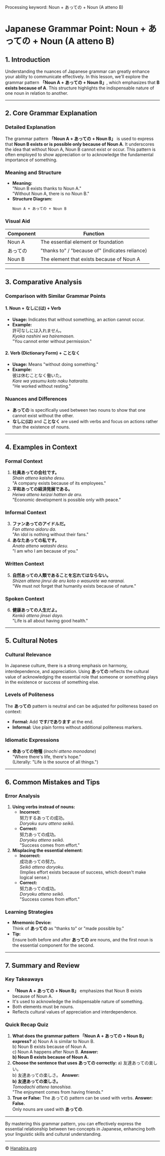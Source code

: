 Processing keyword: Noun + あっての + Noun (A atteno B)
# Japanese Grammar Point: Noun + あっての + Noun (A atteno B)

## 1. Introduction
Understanding the nuances of Japanese grammar can greatly enhance your ability to communicate effectively. In this lesson, we'll explore the grammar pattern **「Noun A + あっての + Noun B」**, which emphasizes that **B exists because of A**. This structure highlights the indispensable nature of one noun in relation to another.

---
## 2. Core Grammar Explanation
### Detailed Explanation
The grammar pattern **「Noun A + あっての + Noun B」** is used to express that **Noun B exists or is possible only because of Noun A**. It underscores the idea that without Noun A, Noun B cannot exist or occur. This pattern is often employed to show appreciation or to acknowledge the fundamental importance of something.
### Meaning and Structure
- **Meaning:**  
  "Noun B exists thanks to Noun A."  
  "Without Noun A, there is no Noun B."
- **Structure Diagram:**
  ```
  Noun A + あっての + Noun B
  ```
### Visual Aid
| **Component** |                   **Function**                   |
|---------------|--------------------------------------------------|
| Noun A        | The essential element or foundation              |
| あっての      | "thanks to" / "because of" (indicates reliance) |
| Noun B        | The element that exists because of Noun A        |
---
## 3. Comparative Analysis
### Comparison with Similar Grammar Points
#### 1. Noun + なしに(は) + Verb
- **Usage:** Indicates that without something, an action cannot occur.
- **Example:**  
  許可なしには入れません。  
  *Kyoka nashini wa hairemasen.*  
  "You cannot enter without permission."
#### 2. Verb (Dictionary Form) + ことなく
- **Usage:** Means "without doing something."
- **Example:**  
  彼は休むことなく働いた。  
  *Kare wa yasumu koto naku hataraita.*  
  "He worked without resting."
### Nuances and Differences
- **あっての** is specifically used between two nouns to show that one cannot exist without the other.
- **なしに(は)** and **ことなく** are used with verbs and focus on actions rather than the existence of nouns.
---
## 4. Examples in Context
### Formal Context
1. **社員あっての会社です。**  
   *Shain atteno kaisha desu.*  
   "A company exists because of its employees."
2. **平和あっての経済発展である。**  
   *Heiwa atteno keizai hatten de aru.*  
   "Economic development is possible only with peace."
### Informal Context
3. **ファンあってのアイドルだ。**  
   *Fan atteno aidoru da.*  
   "An idol is nothing without their fans."
4. **あなたあっての私です。**  
   *Anata atteno watashi desu.*  
   "I am who I am because of you."
### Written Context
5. **自然あっての人類であることを忘れてはならない。**  
   *Shizen atteno jinrui de aru koto o wasurete wa naranai.*  
   "We must not forget that humanity exists because of nature."
### Spoken Context
6. **健康あっての人生だよ。**  
   *Kenkō atteno jinsei dayo.*  
   "Life is all about having good health."
---
## 5. Cultural Notes
### Cultural Relevance
In Japanese culture, there is a strong emphasis on harmony, interdependence, and appreciation. Using **あっての** reflects the cultural value of acknowledging the essential role that someone or something plays in the existence or success of something else.
### Levels of Politeness
The **あっての** pattern is neutral and can be adjusted for politeness based on context:
- **Formal:** Add **です/であります** at the end.
- **Informal:** Use plain forms without additional politeness markers.
### Idiomatic Expressions
- **命あっての物種** (*Inochi atteno monodane*)  
  "Where there's life, there's hope."  
  (Literally: "Life is the source of all things.")
---
## 6. Common Mistakes and Tips
### Error Analysis
1. **Using verbs instead of nouns:**
   - **Incorrect:**  
     努力するあっての成功。  
     *Doryoku suru atteno seikō.*
   - **Correct:**  
     努力あっての成功。  
     *Doryoku atteno seikō.*  
     "Success comes from effort."
2. **Misplacing the essential element:**
   - **Incorrect:**  
     成功あっての努力。  
     *Seikō atteno doryoku.*  
     (Implies effort exists because of success, which doesn't make logical sense.)
   - **Correct:**  
     努力あっての成功。  
     *Doryoku atteno seikō.*  
     "Success comes from effort."
### Learning Strategies
- **Mnemonic Device:**  
  Think of **あっての** as "thanks to" or "made possible by."
- **Tip:**  
  Ensure both before and after **あっての** are nouns, and the first noun is the essential component for the second.
---
## 7. Summary and Review
### Key Takeaways
- **「Noun A + あっての + Noun B」** emphasizes that Noun B exists because of Noun A.
- It's used to acknowledge the indispensable nature of something.
- Both elements must be nouns.
- Reflects cultural values of appreciation and interdependence.
### Quick Recap Quiz
1. **What does the grammar pattern 「Noun A + あっての + Noun B」 express?**
   a) Noun A is similar to Noun B.  
   b) Noun B exists because of Noun A.  
   c) Noun A happens after Noun B.
   **Answer:**  
   **b) Noun B exists because of Noun A.**
2. **Choose the sentence that uses あっての correctly:**
   a) 友達あっての楽しい。  
   b) 友達あっての楽しさ。
   **Answer:**  
   **b) 友達あっての楽しさ。**  
   *Tomodachi atteno tanoshisa.*  
   "The enjoyment comes from having friends."
3. **True or False:** The あっての pattern can be used with verbs.
   **Answer:**  
   **False.**  
   Only nouns are used with **あっての**.
---
By mastering this grammar pattern, you can effectively express the essential relationship between two concepts in Japanese, enhancing both your linguistic skills and cultural understanding.


---

© [Hanabira.org](https://hanabira.org)
